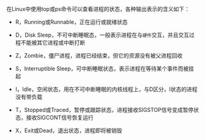 在Linux中使用top或ps命令可以查看进程的状态，各种输出表示的含义如下：

- R，Running或Runnable，正在运行或就绪状态

- D，Disk Sleep，不可中断睡眠态，一般表示进程在与`硬件`交互，并且交互过程不能被其它进程或中断打断

- Z，Zombie，僵尸进程，进程已经结束，但它的资源没有被父进程回收

- S，Interruptible Sleep，可中断睡眠状态，表示进程在等待某个事件而被挂起

- I，Idle，空闲状态，用在不可中断睡眠的内核线程上，与D区分，I状态的进程没有带负载

- T，Stopped或Traced，暂停或跟踪状态，进程接收SIGSTOP信号变成暂停状态，接收SIGCONT信号恢复运行

- X，Exit或Dead，退出状态，进程即将被销毁
